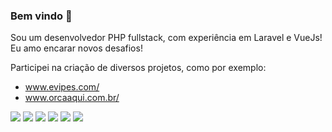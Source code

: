 ### Bem vindo 👋

Sou um desenvolvedor PHP fullstack, com experiência em Laravel e VueJs! Eu amo encarar novos desafios!

Participei na criação de diversos projetos, como por exemplo: 
- www.evipes.com/
- www.orcaaqui.com.br/

<img src="https://img.shields.io/badge/Vue.js-35495E?style=for-the-badge&logo=vue.js&logoColor=4FC08D" /> <img src="https://img.shields.io/badge/PHP-777BB4?style=for-the-badge&logo=php&logoColor=white" />
<img src="https://img.shields.io/badge/Laravel-FF2D20?style=for-the-badge&logo=laravel&logoColor=white" /> <img src="https://img.shields.io/badge/Google_Cloud-4285F4?style=for-the-badge&logo=google-cloud&logoColor=white" /> <img src="https://img.shields.io/badge/Docker-2CA5E0?style=for-the-badge&logo=docker&logoColor=white" /> <img src="https://img.shields.io/badge/Open-Source-2CA5E0?style=for-the-badge&logo=codepen&logoColor=white" />
